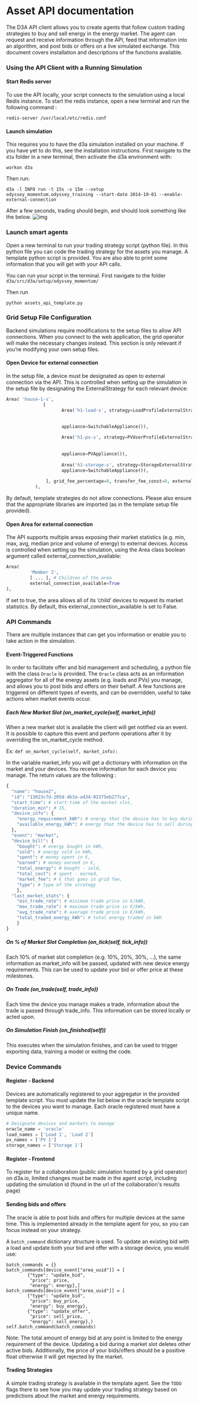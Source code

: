 # Asset API documentation
The D3A API client allows you to create agents that follow custom trading strategies to buy and sell energy in the energy market. The agent can request and receive information through the API, feed that information into an algorithm, and post bids or offers on a live simulated exchange. This document covers installation and descriptions of the functions available.

### Using the API Client with a Running Simulation

#### Start Redis server

To use the API locally, your script connects to the simulation using a local Redis instance. To start the redis instance, open a new terminal and run the following command : 

```
redis-server /usr/local/etc/redis.conf
```

#### Launch simulation 
This requires you to have the d3a simulation installed on your machine. If you have yet to do this, see the installation instructions. First navigate to the `d3a` folder in a new terminal, then activate the d3a environment with:

```
workon d3a
```

Then run:
```
d3a -l INFO run -t 15s -s 15m --setup odyssey_momentum.odyssey_training --start-date 2014-10-01 --enable-external-connection
```

After a few seconds, trading should begin, and should look something like the below.
![img](img/api-1.png)

### Launch smart agents
Open a new terminal to run your trading strategy script (python file). In this python file you can code the trading strategy for the assets you manage. A template python script is provided. You are also able to print some information that you will get with your API calls.

You can run your script in the terminal. First navigate to the folder `d3a/src/d3a/setup/odyssey_momentum/`

Then run
```
python assets_api_template.py
```

### Grid Setup File Configuration

Backend simulations require modifications to the setup files to allow API connections. When you connect to the web application, the grid operator will make the necessary changes instead. This section is only relevant if you’re modifying your own setup files.

#### Open Device for external connection
In the setup file, a device must be designated as open to external connection via the API. This is controlled when setting up the simulation in the setup file by designating the ExternalStrategy for each relevant device: 
```python
Area( 'house-1-s',
              [
                     Area('h1-load-s', strategy=LoadProfileExternalStrategy(daily_load_profile=load1,
                                                                             initial_buying_rate=Houses_initial_buying_rate,
                                                                             use_market_maker_rate=True),
                     appliance=SwitchableAppliance()),

                     Area('h1-pv-s', strategy=PVUserProfileExternalStrategy(power_profile=pv1,
                                                                             initial_selling_rate=PV_initial,
                                                                             final_selling_rate=PV_final),
                     appliance=PVAppliance()),
                   
                     Area('h1-storage-s', strategy=StorageExternalStrategy(initial_soc=50),
                     appliance=SwitchableAppliance()),
                 
               ], grid_fee_percentage=0, transfer_fee_const=0, external_connection_available=True
           ),
```
By default, template strategies do not allow connections. Please also ensure that the appropriate libraries are imported (as in the template setup file provided).

#### Open Area for external connection
The API supports multiple areas exposing their market statistics (e.g. min, max, avg, median price and volume of energy) to external devices. Access is controlled when setting up the simulation, using the Area class boolean argument called external_connection_available: 
```python
Area(
         'Member 2',
         [ ... ], # Children of the area
         external_connection_available=True
),
```
If set to true, the area allows all of its ‘child’ devices to request its market statistics. By default, this external_connection_available is set to False.


### API Commands
There are multiple instances that can get you information or enable you to take action in the simulation.

#### Event-Triggered Functions
In order to facilitate offer and bid management and scheduling, a python file with the class `Oracle` is provided. The `Oracle` class acts as an information aggregator for all of the energy assets (e.g. loads and PVs) you manage, and allows you to post bids and offers on their behalf. A few functions are triggered on different types of events, and can be overridden, useful to take actions when market events occur. 

##### Each New Market Slot (on_market_cycle(self, market_info))
When a new market slot is available the client will get notified via an event. It is possible to capture this event and perform operations after it by overriding the on_market_cycle method.

Ex: `def on_market_cycle(self, market_info):`

In the variable market_info you will get a dictionary with information on the market and your devices. You receive information for each device you manage. The return values are the following : 
```python
{
  "name": "house2", 
  "id": "13023c7d-205d-4b3a-a434-02375eb277ca", 
  "start_time": # start-time of the market slot, 
  "duration_min": # 15, 
  "device_info": {
    "energy_requirement_kWh": # energy that the device has to buy during this market slot, 
    "available_energy_kWh": # energy that the device has to sell during this market slot
  }, 
  "event": "market", 
  "device_bill": {
    "bought": # energy bought in kWh, 
    "sold": # energy sold in kWh, 
    "spent": # money spent in €, 
    "earned": # money earned in €, 
    "total_energy": # bought - sold, 
    "total_cost": # spent - earned, 
    "market_fee": # € that goes in grid fee, 
    "type": # type of the strategy
    }, 
  "last_market_stats": {
    "min_trade_rate": # minimum trade price in €/kWh, 
    "max_trade_rate": # maximum trade price in €/kWh, 
    "avg_trade_rate": # average trade price in €/kWh, 
    "total_traded_energy_kWh": # total energy traded in kWh
    }
}
```

##### On % of Market Slot Completion (on_tick(self, tick_info))

Each 10% of market slot completion (e.g. 10%, 20%, 30%, …), the same information as market_info will be passed, updated with new device energy requirements. This can be used to update your bid or offer price at these milestones.

##### On Trade (on_trade(self, trade_info))

Each time the device you manage makes a trade, information about the trade is passed through trade_info. This information can be stored locally or acted upon.

##### On Simulation Finish (on_finished(self))

This executes when the simulation finishes, and can be used to trigger exporting data, training a model or exiting the code.

### Device Commands
#### Register - Backend
Devices are automatically registered to your aggregator in the provided template script. You must update the list below in the oracle template script to the devices you want to manage. Each oracle registered must have a unique name.

```python
# Designate devices and markets to manage
oracle_name = 'oracle'
load_names = ['Load 1', 'Load 2']
pv_names = ['PV 1']
storage_names = ['Storage 1']
```

#### Register - Frontend
To register for a collaboration (public simulation hosted by a grid operator) on d3a.io, limited changes must be made in the agent script, including updating the simulation id (found in the url of the collaboration's results page)

#### Sending bids and offers
The oracle is able to post bids and offers for multiple devices at the same time. This is implemented already in the template agent for you, so you can focus instead on your strategy. 

A `batch_command` dictionary structure is used. To update an existing bid with a load and update both your bid and offer with a storage device, you would use:

```
batch_commands = {}
batch_commands[device_event["area_uuid"]] = [
        {"type": "update_bid",
         "price": price,
         "energy": energy},]
batch_commands[device_event["area_uuid"]] = [
        {"type": "update_bid",
         "price": buy_price,
         "energy": buy_energy},
        {"type": "update_offer",
         "price": sell_price,
         "energy": sell_energy},)
self.batch_command(batch_commands)
```

Note: The total amount of energy bid at any point is limited to the energy requirement of the device. Updating a bid during a market slot deletes other active bids.
Additionally, the price of your bids/offers should be a positive float otherwise it will get rejected by the market.

#### Trading Strategies

A simple trading strategy is available in the template agent. See the `TODO` flags there to see how you may update your trading strategy based on predictions about the market and energy requirements.



